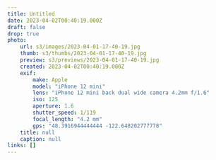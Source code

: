 ```yaml
---
title: Untitled
date: 2023-04-02T00:40:19.000Z
draft: false
drop: true
photo:
    url: s3/images/2023-04-01-17-40-19.jpg
    thumb: s3/thumbs/2023-04-01-17-40-19.jpg
    preview: s3/previews/2023-04-01-17-40-19.jpg
    created: 2023-04-02T00:40:19.000Z
    exif:
        make: Apple
        model: "iPhone 12 mini"
        lens: "iPhone 12 mini back dual wide camera 4.2mm f/1.6"
        iso: 125
        aperture: 1.6
        shutter_speed: 1/119
        focal_length: "4.2 mm"
        gps: "48.3916944444444 -122.648202777778"
    title: null
    caption: null
links: []
---
```


